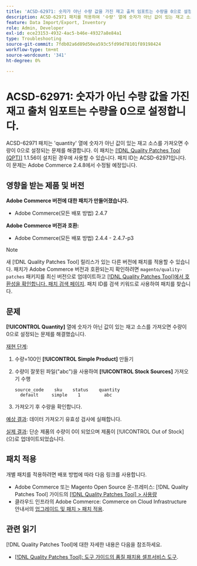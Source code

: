```yaml
---
title: 'ACSD-62971: 숫자가 아닌 수량 값을 가진 재고 출처 임포트는 수량을 0으로 설정합니다.'
description: ACSD-62971 패치를 적용하여 '수량' 열에 숫자가 아닌 값이 있는 재고 소스를 가져오면 수량이 0으로 설정되는 Adobe Commerce 문제를 해결합니다.
feature: Data Import/Export, Inventory
role: Admin, Developer
exl-id: ece23153-4932-4ac5-b46e-49327a8e84a1
type: Troubleshooting
source-git-commit: 7fdb02a6d89d50ea593c5fd99d78101f89198424
workflow-type: tm+mt
source-wordcount: '341'
ht-degree: 0%

---
```


# ACSD-62971: 숫자가 아닌 수량 값을 가진 재고 출처 임포트는 수량을 0으로 설정합니다.

ACSD-62971 패치는 &#39;quantity&#39; 열에 숫자가 아닌 값이 있는 재고 소스를 가져오면 수량이 0으로 설정되는 문제를 해결합니다. 이 패치는 [[!DNL Quality Patches Tool (QPT)]](/help/tools/quality-patches-tool/quality-patches-tool-to-self-serve-quality-patches.md) 1.1.56이 설치된 경우에 사용할 수 있습니다. 패치 ID는 ACSD-62971입니다. 이 문제는 Adobe Commerce 2.4.8에서 수정될 예정입니다.

## 영향을 받는 제품 및 버전

**Adobe Commerce 버전에 대한 패치가 만들어졌습니다.**

* Adobe Commerce(모든 배포 방법) 2.4.7

**Adobe Commerce 버전과 호환:**

* Adobe Commerce(모든 배포 방법) 2.4.4 - 2.4.7-p3

>[!NOTE]
>
>새 [!DNL Quality Patches Tool] 릴리스가 있는 다른 버전에 패치를 적용할 수 있습니다. 패치가 Adobe Commerce 버전과 호환되는지 확인하려면 `magento/quality-patches` 패키지를 최신 버전으로 업데이트하고 [[!DNL Quality Patches Tool]에서 호환성을 확인합니다. 패치 검색 페이지](https://experienceleague.adobe.com/tools/commerce-quality-patches/index.html?lang=ko). 패치 ID를 검색 키워드로 사용하여 패치를 찾습니다.

## 문제

**[!UICONTROL Quantity]** 열에 숫자가 아닌 값이 있는 재고 소스를 가져오면 수량이 0으로 설정되는 문제를 해결했습니다.

<u>재현 단계</u>:

1. 수량=100인 **[!UICONTROL Simple Product]** 만들기
1. 수량이 잘못된 파일(&quot;abc&quot;)을 사용하여 **[!UICONTROL Stock Sources]** 가져오기 수행

   ```table
   source_code    sku    status    quantity
     default     simple    1         abc
   ```

1. 가져오기 후 수량을 확인합니다.

<u>예상 결과</u>:
데이터 가져오기 유효성 검사에 실패합니다.

<u>실제 결과</u>:
단순 제품의 수량이 0이 되었으며 제품이 [!UICONTROL Out of Stock]&#x200B;(으)로 업데이트되었습니다.

## 패치 적용

개별 패치를 적용하려면 배포 방법에 따라 다음 링크를 사용합니다.

* Adobe Commerce 또는 Magento Open Source 온-프레미스: [!DNL Quality Patches Tool] 가이드의 [[!DNL Quality Patches Tool] > 사용량](/help/tools/quality-patches-tool/usage.md)
* 클라우드 인프라의 Adobe Commerce: Commerce on Cloud Infrastructure 안내서의 [업그레이드 및 패치 > 패치 적용](https://experienceleague.adobe.com/docs/commerce-cloud-service/user-guide/develop/upgrade/apply-patches.html?lang=ko).

## 관련 읽기

[!DNL Quality Patches Tool]에 대한 자세한 내용은 다음을 참조하세요.

* [[!DNL Quality Patches Tool]: 도구 가이드의 품질 패치용 셀프서비스 도구](/help/tools/quality-patches-tool/quality-patches-tool-to-self-serve-quality-patches.md).
